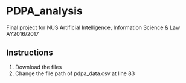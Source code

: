 # PDPA_analysis 

Final project for NUS Artificial Intelligence, Information Science & Law AY2016/2017

## Instructions
1. Download the files
1. Change the file path of pdpa_data.csv at line 83
